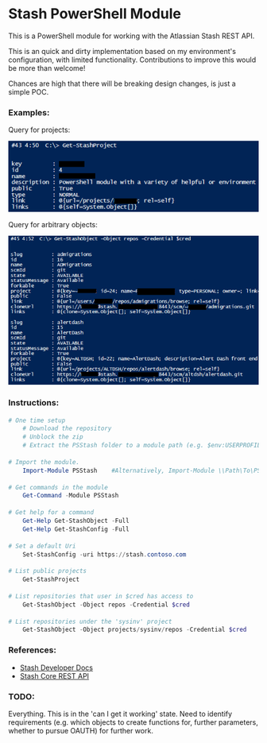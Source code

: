 Stash PowerShell Module
=============

This is a PowerShell module for working with the Atlassian Stash REST API.

This is an quick and dirty implementation based on my environment's configuration, with limited functionality.  Contributions to improve this would be more than welcome!

Chances are high that there will be breaking design changes, is just a simple POC.

### Examples:

Query for projects:

![Public projects](/Media/PublicProjects.png)

Query for arbitrary objects:

![Objects](/Media/repos.png)

### Instructions:

```PowerShell
# One time setup
    # Download the repository
    # Unblock the zip
    # Extract the PSStash folder to a module path (e.g. $env:USERPROFILE\Documents\WindowsPowerShell\Modules\)

# Import the module.
    Import-Module PSStash    #Alternatively, Import-Module \\Path\To\PSStash

# Get commands in the module
    Get-Command -Module PSStash

# Get help for a command
    Get-Help Get-StashObject -Full
    Get-Help Get-StashConfig -Full

# Set a default Uri
    Set-StashConfig -uri https://stash.contoso.com

# List public projects
    Get-StashProject

# List repositories that user in $cred has access to
    Get-StashObject -Object repos -Credential $cred

# List repositories under the 'sysinv' project
    Get-StashObject -Object projects/sysinv/repos -Credential $cred

```

### References:

* [Stash Developer Docs](https://developer.atlassian.com/stash/docs/latest/)
* [Stash Core REST API](https://developer.atlassian.com/static/rest/stash/3.9.2/stash-rest.html)

### TODO:

Everything. This is in the 'can I get it working' state. Need to identify requirements (e.g. which objects to create functions for, further parameters, whether to pursue OAUTH) for further work.